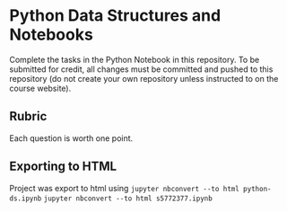 # Python Data Structures and Notebooks

Complete the tasks in the Python Notebook in this repository.
To be submitted for credit, all changes must be committed and pushed to this repository (do not create your own repository unless instructed to on the course website).

## Rubric

Each question is worth one point.

## Exporting to HTML
Project was export to html using
`jupyter nbconvert --to html python-ds.ipynb`
`jupyter nbconvert --to html s5772377.ipynb`